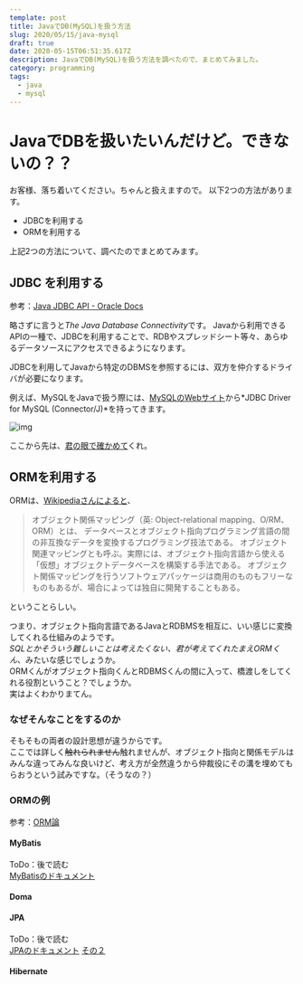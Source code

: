 ```yaml
---
template: post
title: JavaでDB(MySQL)を扱う方法
slug: 2020/05/15/java-mysql
draft: true
date: 2020-05-15T06:51:35.617Z
description: JavaでDB(MySQL)を扱う方法を調べたので、まとめてみました。
category: programming
tags:
  - java
  - mysql
---
```

# JavaでDBを扱いたいんだけど。できないの？？

お客様、落ち着いてください。ちゃんと扱えますので。
 以下2つの方法があります。

- JDBCを利用する
- ORMを利用する

上記2つの方法について、調べたのでまとめてみます。

## JDBC を利用する

参考：[Java JDBC API - Oracle Docs](https://docs.oracle.com/javase/jp/8/docs/technotes/guides/jdbc/index.html)

略さずに言うと*The Java Database Connectivity*です。
 Javaから利用できるAPIの一種で、JDBCを利用することで、RDBやスプレッドシート等々、あらゆるデータソースにアクセスできるようになります。

JDBCを利用してJavaから特定のDBMSを参照するには、双方を仲介するドライバが必要になります。  

例えば、MySQLをJavaで扱う際には、[MySQLのWebサイト](https://www.mysql.com/products/connector/)から*JDBC Driver for MySQL (Connector/J)*を持ってきます。

![img](blob:https://sgktmk.com/1274dd9b-a538-4099-ae7a-1035ffc92f9f)

ここから先は、[君の眼で確かめて](https://docs.oracle.com/javase/tutorial/jdbc/basics/gettingstarted.html)くれ。

## ORMを利用する

ORMは、[Wikipediaさんによると](https://ja.wikipedia.org/wiki/%E3%82%AA%E3%83%96%E3%82%B8%E3%82%A7%E3%82%AF%E3%83%88%E9%96%A2%E4%BF%82%E3%83%9E%E3%83%83%E3%83%94%E3%83%B3%E3%82%B0)、

> オブジェクト関係マッピング（英: Object-relational mapping、O/RM、ORM）とは、
データベースとオブジェクト指向プログラミング言語の間の非互換なデータを変換するプログラミング技法である。
オブジェクト関連マッピングとも呼ぶ。実際には、オブジェクト指向言語から使える「仮想」オブジェクトデータベースを構築する手法である。
オブジェクト関係マッピングを行うソフトウェアパッケージは商用のものもフリーなものもあるが、場合によっては独自に開発することもある。

ということらしい。

つまり、オブジェクト指向言語であるJavaとRDBMSを相互に、いい感じに変換してくれる仕組みのようです。  
*SQLとかそういう難しいことは考えたくない、君が考えてくれたまえORMくん*、みたいな感じでしょうか。  
ORMくんがオブジェクト指向くんとRDBMSくんの間に入って、橋渡しをしてくれる役割ということ？でしょうか。  
実はよくわかりまてん。

### なぜそんなことをするのか
そもそもの両者の設計思想が違うからです。  
ここでは詳しく~~触れられません~~触れませんが、オブジェクト指向と関係モデルはみんな違ってみんな良いけど、考え方が全然違うから仲裁役にその溝を埋めてもらおうという試みですな。（そうなの？）

### ORMの例
参考：[ORM論](https://qiita.com/akiraabe/items/e422997102ae825f4989)
#### MyBatis
ToDo：後で読む  
[MyBatisのドキュメント](http://www.mybatis.org/mybatis-3/ja/sqlmap-xml.html)
#### Doma
#### JPA
ToDo：後で読む  
[JPAのドキュメント](http://enterprisegeeks.hatenablog.com/entry/2015/02/16/080922)
[その２](https://qiita.com/tkxlab/items/11bd9bd93fc0636ee8e8)
#### Hibernate